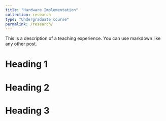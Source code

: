 ```yaml
---
title: "Hardware Implementation"
collection: research
type: "Undergraduate course"
permalink: /research/
---
```


This is a description of a teaching experience. You can use markdown like any other post.

Heading 1
======

Heading 2
======

Heading 3
======
